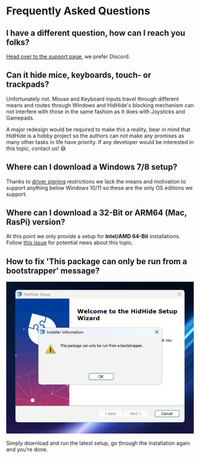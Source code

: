 # Frequently Asked Questions

## I have a different question, how can I reach you folks?

[Head over to the support page](../../Community-Support.md), we prefer Discord.

## Can it hide mice, keyboards, touch- or trackpads?

Unfortunately not. Mouse and Keyboard inputs travel through different means and routes through Windows and HidHide's blocking mechanism can not interfere with those in the same fashion as it does with Joysticks and Gamepads.

A major redesign would be required to make this a reality, bear in mind that HidHide is a hobby project so the authors can not make any promises as many other tasks in life have priority. If any developer would be interested in this topic, contact us! 😄

## Where can I download a Windows 7/8 setup?

Thanks to [driver signing](https://learn.microsoft.com/en-us/windows-hardware/drivers/install/driver-signing) restrictions we lack the means and motivation to support anything below Windows 10/11 so these are the only OS editions we support.

## Where can I download a 32-Bit or ARM64 (Mac, RasPi) version?

At this point we only provide a setup for **Intel/AMD 64-Bit** installations. Follow [this issue](https://github.com/nefarius/HidHide/issues/57) for potential news about this topic.

## How to fix 'This package can only be run from a bootstrapper' message?

![AnyDesk_STmajKjQwQ.png](images/AnyDesk_STmajKjQwQ.png)

Simply download and run the latest setup, go through the installation again and you're done.
